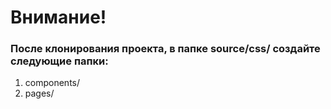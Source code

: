 # Внимание!

### После клонирования проекта, в папке source/css/ создайте следующие папки:
1. components/
2. pages/
